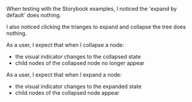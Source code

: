 
When testing with the Storybook examples, I noticed the 'expand by default' does nothing.

I also noticed clicking the trianges to expand and collapse the tree does nothing.

As a user, I expect that when I collapse a node:

- the visual indicator changes to the collapsed state
- child nodes of the collapsed node no longer appear


As a user, I expect that when I expand a node:

- the visual indicator changes to the expanded state
- child nodes of the collapsed node appear
